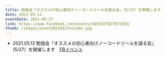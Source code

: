 ```yaml
---
title: 勉強会「オススメの初心者向けノーコードツールを語る会」(5/27）を開催します
date: 2021-05-13
eventDate: 2021-05-27
link: https://www.facebook.com/events/1691827927671556/
thumb: /images/event20210527nocode.jpg
---
```

- 2021.05.13 勉強会「オススメの初心者向けノーコードツールを語る会」(5/27）を開催します　[FBイベント](https://www.facebook.com/events/1691827927671556/")
